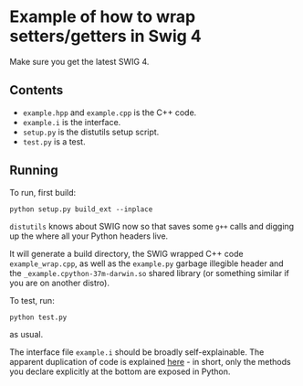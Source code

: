 # Example of how to wrap setters/getters in Swig 4

Make sure you get the latest SWIG 4.

## Contents

* `example.hpp` and `example.cpp` is the C++ code.
* `example.i` is the interface.
* `setup.py` is the distutils setup script.
* `test.py` is a test.

## Running

To run, first build:
```
python setup.py build_ext --inplace
```

`distutils` knows about SWIG now so that saves some `g++` calls and digging up the where all your Python headers live.

It will generate a build directory, the SWIG wrapped C++ code `example_wrap.cpp`, as well as the `example.py` garbage illegible header and the `_example.cpython-37m-darwin.so` shared library (or something similar if you are on another distro).

To test, run:
```
python test.py
```
as usual.

The interface file `example.i` should be broadly self-explainable. The apparent duplication of code is explained [here](https://stackoverflow.com/questions/32208350/swig-why-we-need-to-declare-functions-twice) - in short, only the methods you declare explicitly at the bottom are exposed in Python.
